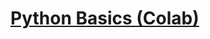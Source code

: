 # **[Python Basics (Colab)](https://colab.research.google.com/drive/1M7NDpEgI1N7PVdiOesdNbCmDf2hNHOk9#scrollTo=i3mATquNopo-)**
